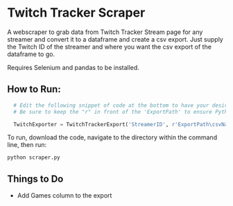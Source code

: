 # Twitch Tracker Scraper

A webscraper to grab data from Twitch Tracker Stream page for any streamer and convert it to a dataframe and create a csv export.
Just supply the Twitch ID of the streamer and where you want the csv export of the dataframe to go.

Requires Selenium and pandas to be installed.

## How to Run:

```Python
  # Edit the following snippet of code at the bottom to have your desired streamer and export path
  # Be sure to keep the "r" in front of the 'ExportPath' to ensure Python reads the path correctly

  TwitchExporter = TwitchTrackerExport('StreamerID', r'ExportPath\csvName.csv')
```

To run, download the code, navigate to the directory within the command line, then run:

```
python scraper.py
```

## Things to Do
- Add Games column to the export
